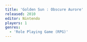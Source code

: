 ```yaml
---
title: 'Golden Sun : Obscure Aurore'
released: 2010
editor: Nintendo
players: 1
genres:
  - 'Role Playing Game (RPG)'
---
```

